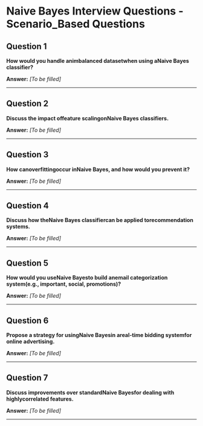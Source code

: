 # Naive Bayes Interview Questions - Scenario_Based Questions

## Question 1

**How would you handle animbalanced datasetwhen using aNaive Bayes classifier?**

**Answer:** _[To be filled]_

---

## Question 2

**Discuss the impact offeature scalingonNaive Bayes classifiers.**

**Answer:** _[To be filled]_

---

## Question 3

**How canoverfittingoccur inNaive Bayes, and how would you prevent it?**

**Answer:** _[To be filled]_

---

## Question 4

**Discuss how theNaive Bayes classifiercan be applied torecommendation systems.**

**Answer:** _[To be filled]_

---

## Question 5

**How would you useNaive Bayesto build anemail categorization system(e.g., important, social, promotions)?**

**Answer:** _[To be filled]_

---

## Question 6

**Propose a strategy for usingNaive Bayesin areal-time bidding systemfor online advertising.**

**Answer:** _[To be filled]_

---

## Question 7

**Discuss improvements over standardNaive Bayesfor dealing with highlycorrelated features.**

**Answer:** _[To be filled]_

---

